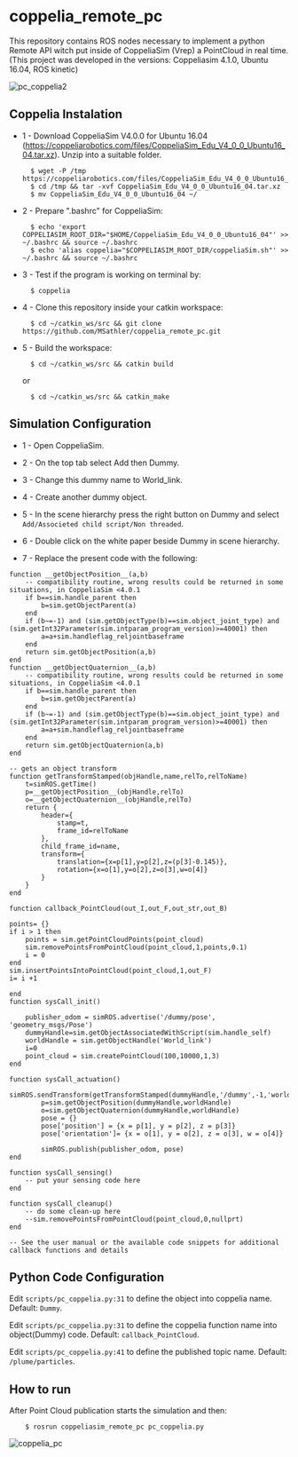 # coppelia_remote_pc

This repository contains ROS nodes necessary to implement a python Remote API witch put inside of CoppeliaSim (Vrep) a PointCloud in real time. (This project was developed in the versions: Coppeliasim 4.1.0, Ubuntu 16.04, ROS kinetic)

![pc_coppelia2](https://user-images.githubusercontent.com/51409770/98450615-c4d49880-211c-11eb-8350-472be2d333bf.jpeg)

## Coppelia Instalation

- 1 - Download CoppeliaSim V4.0.0 for Ubuntu 16.04 (https://coppeliarobotics.com/files/CoppeliaSim_Edu_V4_0_0_Ubuntu16_04.tar.xz). Unzip into a suitable folder.
		
		$ wget -P /tmp https://coppeliarobotics.com/files/CoppeliaSim_Edu_V4_0_0_Ubuntu16_04.tar.xz
		$ cd /tmp && tar -xvf CoppeliaSim_Edu_V4_0_0_Ubuntu16_04.tar.xz
		$ mv CoppeliaSim_Edu_V4_0_0_Ubuntu16_04 ~/

- 2 - Prepare ".bashrc" for CoppeliaSim:

		$ echo 'export COPPELIASIM_ROOT_DIR="$HOME/CoppeliaSim_Edu_V4_0_0_Ubuntu16_04"' >> ~/.bashrc && source ~/.bashrc
		$ echo 'alias coppelia="$COPPELIASIM_ROOT_DIR/coppeliaSim.sh"' >> ~/.bashrc && source ~/.bashrc

- 3 - Test if the program is working on terminal by:

		$ coppelia
		
- 4 - Clone this repository inside your catkin workspace:

		$ cd ~/catkin_ws/src && git clone https://github.com/MSathler/coppelia_remote_pc.git
		
- 5 - Build the workspace:

		$ cd ~/catkin_ws/src && catkin build 

	or 

		$ cd ~/catkin_ws/src && catkin_make

## Simulation Configuration

- 1 - Open CoppeliaSim.

- 2 - On the top tab select Add then Dummy.

- 3 - Change this dummy name to World_link.

- 4 - Create another dummy object.

- 5 - In the scene hierarchy press the right button on Dummy and select `Add/Associeted child script/Non threaded`.

- 6 - Double click on the white paper beside Dummy in scene hierarchy.

- 7 - Replace the present code with the following:

```
function __getObjectPosition__(a,b)
    -- compatibility routine, wrong results could be returned in some situations, in CoppeliaSim <4.0.1
    if b==sim.handle_parent then
        b=sim.getObjectParent(a)
    end
    if (b~=-1) and (sim.getObjectType(b)==sim.object_joint_type) and (sim.getInt32Parameter(sim.intparam_program_version)>=40001) then
        a=a+sim.handleflag_reljointbaseframe
    end
    return sim.getObjectPosition(a,b)
end
function __getObjectQuaternion__(a,b)
    -- compatibility routine, wrong results could be returned in some situations, in CoppeliaSim <4.0.1
    if b==sim.handle_parent then
        b=sim.getObjectParent(a)
    end
    if (b~=-1) and (sim.getObjectType(b)==sim.object_joint_type) and (sim.getInt32Parameter(sim.intparam_program_version)>=40001) then
        a=a+sim.handleflag_reljointbaseframe
    end
    return sim.getObjectQuaternion(a,b)
end

-- gets an object transform
function getTransformStamped(objHandle,name,relTo,relToName)
    t=simROS.getTime()
    p=__getObjectPosition__(objHandle,relTo)
    o=__getObjectQuaternion__(objHandle,relTo)
    return {
        header={
            stamp=t,
            frame_id=relToName
        },
        child_frame_id=name,
        transform={
            translation={x=p[1],y=p[2],z=(p[3]-0.145)},
            rotation={x=o[1],y=o[2],z=o[3],w=o[4]}
        }
    }
end

function callback_PointCloud(out_I,out_F,out_str,out_B)

points= {}
if i > 1 then
    points = sim.getPointCloudPoints(point_cloud)
    sim.removePointsFromPointCloud(point_cloud,1,points,0.1)
    i = 0
end
sim.insertPointsIntoPointCloud(point_cloud,1,out_F)
i= i +1

end
function sysCall_init()

    publisher_odom = simROS.advertise('/dummy/pose', 'geometry_msgs/Pose')
    dummyHandle=sim.getObjectAssociatedWithScript(sim.handle_self)
    worldHandle = sim.getObjectHandle('World_link')
    i=0
    point_cloud = sim.createPointCloud(100,10000,1,3)
end

function sysCall_actuation()
        simROS.sendTransform(getTransformStamped(dummyHandle,'/dummy',-1,'world'))
        p=sim.getObjectPosition(dummyHandle,worldHandle)
        o=sim.getObjectQuaternion(dummyHandle,worldHandle)
        pose = {}
        pose['position'] = {x = p[1], y = p[2], z = p[3]}
        pose['orientation']= {x = o[1], y = o[2], z = o[3], w = o[4]}
        
        simROS.publish(publisher_odom, pose)
end

function sysCall_sensing()
    -- put your sensing code here
end

function sysCall_cleanup()
    -- do some clean-up here
    --sim.removePointsFromPointCloud(point_cloud,0,nullprt)
end

-- See the user manual or the available code snippets for additional callback functions and details

```

## Python Code Configuration

Edit `scripts/pc_coppelia.py:31` to define the object into coppelia name. Default: `Dummy`.

Edit `scripts/pc_coppelia.py:31` to define the coppelia function name into object(Dummy) code. Default: `callback_PointCloud`.

Edit `scripts/pc_coppelia.py:41` to define the published topic name. Default: `/plume/particles`. 

## How to run

After Point Cloud publication starts the simulation and then:

		$ rosrun coppeliasim_remote_pc pc_coppelia.py
		
![coppelia_pc](https://user-images.githubusercontent.com/51409770/98450619-ca31e300-211c-11eb-9efe-8de639a0dd30.png)
